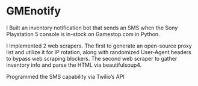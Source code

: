 # GMEnotify

 I Built an inventory notification bot that sends an SMS when the Sony Playstation 5 console is in-stock on Gamestop.com in Python.
 
 I Implemented 2 web scrapers. The first to generate an open-source proxy list and utilize it for IP rotation, along with 
 randomized User-Agent headers to bypass web scraping blockers. The second web scraper to gather inventory info and
 parse the HTML via beautifulsoup4. 

 Programmed the SMS capability via Twilio’s API
